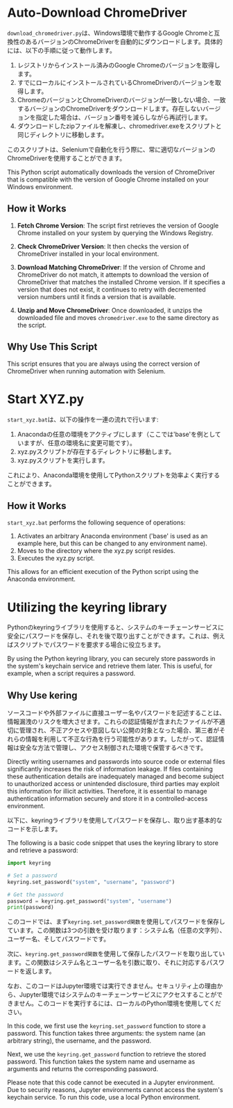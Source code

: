 # Auto-Download ChromeDriver

`download_chromedriver.py`は、Windows環境で動作するGoogle Chromeと互換性のあるバージョンのChromeDriverを自動的にダウンロードします。具体的には、以下の手順に従って動作します。

1. レジストリからインストール済みのGoogle Chromeのバージョンを取得します。
2. すでにローカルにインストールされているChromeDriverのバージョンを取得します。
3. ChromeのバージョンとChromeDriverのバージョンが一致しない場合、一致するバージョンのChromeDriverをダウンロードします。存在しないバージョンを指定した場合は、バージョン番号を減らしながら再試行します。
4. ダウンロードしたzipファイルを解凍し、chromedriver.exeをスクリプトと同じディレクトリに移動します。

このスクリプトは、Seleniumで自動化を行う際に、常に適切なバージョンのChromeDriverを使用することができます。

This Python script automatically downloads the version of ChromeDriver that is compatible with the version of Google Chrome installed on your Windows environment.

## How it Works

1. **Fetch Chrome Version**: The script first retrieves the version of Google Chrome installed on your system by querying the Windows Registry.

2. **Check ChromeDriver Version**: It then checks the version of ChromeDriver installed in your local environment.

3. **Download Matching ChromeDriver**: If the version of Chrome and ChromeDriver do not match, it attempts to download the version of ChromeDriver that matches the installed Chrome version. If it specifies a version that does not exist, it continues to retry with decremented version numbers until it finds a version that is available.

4. **Unzip and Move ChromeDriver**: Once downloaded, it unzips the downloaded file and moves `chromedriver.exe` to the same directory as the script.

## Why Use This Script

This script ensures that you are always using the correct version of ChromeDriver when running automation with Selenium.

# Start XYZ.py

`start_xyz.bat`は、以下の操作を一連の流れで行います:

1. Anacondaの任意の環境をアクティブにします（ここでは'base'を例としていますが、任意の環境名に変更可能です）。
2. xyz.pyスクリプトが存在するディレクトリに移動します。
3. xyz.pyスクリプトを実行します。

これにより、Anaconda環境を使用してPythonスクリプトを効率よく実行することができます。


## How it Works

`start_xyz.bat` performs the following sequence of operations:

1. Activates an arbitrary Anaconda environment ('base' is used as an example here, but this can be changed to any environment name).
2. Moves to the directory where the xyz.py script resides.
3. Executes the xyz.py script.

This allows for an efficient execution of the Python script using the Anaconda environment.

# Utilizing the keyring library

Pythonのkeyringライブラリを使用すると、システムのキーチェーンサービスに安全にパスワードを保存し、それを後で取り出すことができます。これは、例えばスクリプトでパスワードを要求する場合に役立ちます。

By using the Python keyring library, you can securely store passwords in the system's keychain service and retrieve them later. This is useful, for example, when a script requires a password.

## Why Use kering

ソースコードや外部ファイルに直接ユーザー名やパスワードを記述することは、情報漏洩のリスクを増大させます。これらの認証情報が含まれたファイルが不適切に管理され、不正アクセスや意図しない公開の対象となった場合、第三者がそれらの情報を利用して不正な行為を行う可能性があります。したがって、認証情報は安全な方法で管理し、アクセス制御された環境で保管するべきです。

Directly writing usernames and passwords into source code or external files significantly increases the risk of information leakage. If files containing these authentication details are inadequately managed and become subject to unauthorized access or unintended disclosure, third parties may exploit this information for illicit activities. Therefore, it is essential to manage authentication information securely and store it in a controlled-access environment.

以下に、keyringライブラリを使用してパスワードを保存し、取り出す基本的なコードを示します。

The following is a basic code snippet that uses the keyring library to store and retrieve a password:

``` python
import keyring

# Set a password
keyring.set_password("system", "username", "password")

# Get the password
password = keyring.get_password("system", "username")
print(password)
```

このコードでは、まず`keyring.set_password関数`を使用してパスワードを保存しています。この関数は3つの引数を受け取ります：システム名（任意の文字列）、ユーザー名、そしてパスワードです。

次に、`keyring.get_password関数`を使用して保存したパスワードを取り出しています。この関数はシステム名とユーザー名を引数に取り、それに対応するパスワードを返します。

なお、このコードはJupyter環境では実行できません。セキュリティ上の理由から、Jupyter環境ではシステムのキーチェーンサービスにアクセスすることができません。このコードを実行するには、ローカルのPython環境を使用してください。

In this code, we first use the `keyring.set_password` function to store a password. This function takes three arguments: the system name (an arbitrary string), the username, and the password.

Next, we use the `keyring.get_password` function to retrieve the stored password. This function takes the system name and username as arguments and returns the corresponding password.

Please note that this code cannot be executed in a Jupyter environment. Due to security reasons, Jupyter environments cannot access the system's keychain service. To run this code, use a local Python environment.